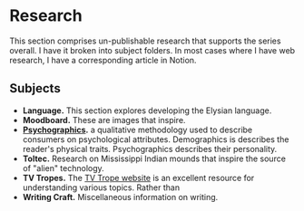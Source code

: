 # Research

This section comprises un-publishable research that supports the series overall. I have it broken into subject folders. In most cases where I have web research, I have a corresponding article in Notion.

## Subjects

* **Language.** This section explores developing the Elysian language.
* **Moodboard.** These are images that inspire.
* **[Psychographics](https://en.wikipedia.org/wiki/Psychographics).**  a qualitative methodology used to describe consumers on psychological attributes. Demographics is describes the reader's physical traits. Psychographics describes their personality.
* **Toltec.** Research on Mississippi Indian mounds that inspire the source of "alien" technology.
* **TV Tropes.** The [TV Trope website](https://tvtropes.org) is an excellent resource for understanding various topics. Rather than
* **Writing Craft.** Miscellaneous information on writing.
